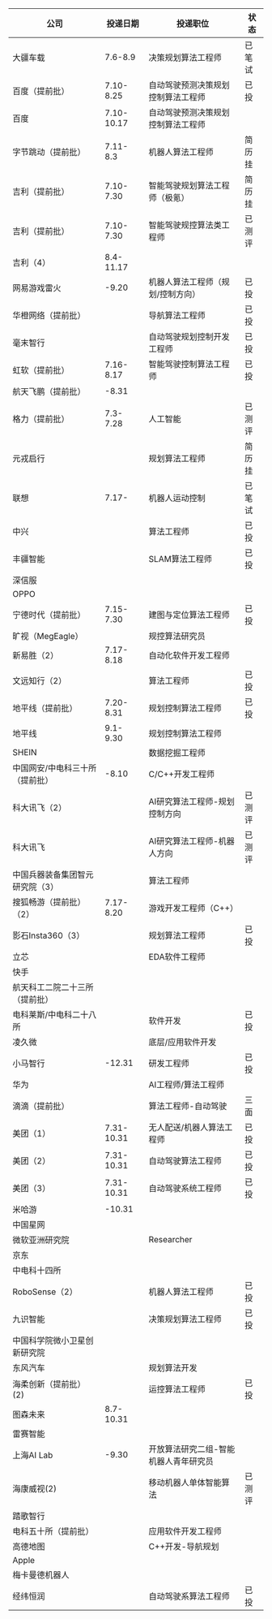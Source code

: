 | 公司                            | 投递日期   | 投递职位                              | 状态   |
| ------------------------------- | ---------- | ------------------------------------- | ------ |
| 大疆车载                        | 7.6-8.9    | 决策规划算法工程师                    | 已笔试 |
| 百度（提前批）                  | 7.10-8.25  | 自动驾驶预测决策规划控制算法工程师    | 已投   |
| 百度                            | 7.10-10.17 | 自动驾驶预测决策规划控制算法工程师    |        |
| 字节跳动（提前批）              | 7.11-8.3   | 机器人算法工程师                      | 简历挂 |
| 吉利（提前批）                  | 7.10-7.30  | 智能驾驶规划算法工程师（极氪）        | 简历挂 |
| 吉利（提前批）                  | 7.10-7.30  | 智能驾驶规控算法类工程师              | 已测评 |
| 吉利（4）                       | 8.4-11.17  |                                       |        |
| 网易游戏雷火                    | -9.20      | 机器人算法工程师（规划/控制方向）     | 已投   |
| 华橙网络（提前批）              |            | 导航算法工程师                        | 已投   |
| 毫末智行                        |            | 自动驾驶规划控制开发工程师            | 已投   |
| 虹软（提前批）                  | 7.16-8.17  | 智能驾驶控制算法工程师                | 已投   |
| 航天飞鹏（提前批）              | -8.31      |                                       |        |
| 格力（提前批）                  | 7.3-7.28   | 人工智能                              | 已测评 |
| 元戎启行                        |            | 规划算法工程师                        | 简历挂 |
| 联想                            | 7.17-      | 机器人运动控制                        | 已笔试 |
| 中兴                            |            | 算法工程师                            | 已投   |
| 丰疆智能                        |            | SLAM算法工程师                        | 已投   |
| 深信服                          |            |                                       |        |
| OPPO                            |            |                                       |        |
| 宁德时代（提前批）              | 7.15-7.30  | 建图与定位算法工程师                  | 已投   |
| 旷视（MegEagle）                |            | 规控算法研究员                        |        |
| 新易胜（2）                     | 7.17-8.18  | 自动化软件开发工程师                  |        |
| 文远知行（2）                   |            | 算法工程师                            | 已投   |
| 地平线（提前批）                | 7.20-8.31  | 规划控制算法工程师                    | 已投   |
| 地平线                          | 9.1-9.30   | 规划控制算法工程师                    |        |
| SHEIN                           |            | 数据挖掘工程师                        |        |
| 中国网安/中电科三十所（提前批） | -8.10      | C/C++开发工程师                       |        |
| 科大讯飞（2）                   |            | AI研究算法工程师-规划控制方向         | 已测评 |
| 科大讯飞                        |            | AI研究算法工程师-机器人方向           | 已测评 |
| 中国兵器装备集团智元研究院（3） |            | 算法工程师                            |        |
| 搜狐畅游（提前批）（2）         | 7.17-8.20  | 游戏开发工程师（C++）                 |        |
| 影石Insta360（3）               |            | 规划算法工程师                        | 已投   |
| 立芯                            |            | EDA软件工程师                         |        |
| 快手                            |            |                                       |        |
| 航天科工二院二十三所（提前批）  |            |                                       |        |
| 电科莱斯/中电科二十八所         |            | 软件开发                              | 已投   |
| 凌久微                          |            | 底层/应用软件开发                     |        |
| 小马智行                        | -12.31     | 研发工程师                            | 已投   |
| 华为                            |            | AI工程师/算法工程师                   |        |
| 滴滴（提前批）                  |            | 算法工程师-自动驾驶                   | 三面   |
| 美团（1）                       | 7.31-10.31 | 无人配送/机器人算法工程师             | 已投   |
| 美团（2）                       | 7.31-10.31 | 自动驾驶算法工程师                    | 已投   |
| 美团（3）                       | 7.31-10.31 | 自动驾驶系统工程师                    | 已投   |
| 米哈游                          | -10.31     |                                       |        |
| 中国星网                        |            |                                       |        |
| 微软亚洲研究院                  |            | Researcher                            |        |
| 京东                            |            |                                       |        |
| 中电科十四所                    |            |                                       |        |
| RoboSense（2）                  |            | 机器人算法工程师                      | 已投   |
| 九识智能                        |            | 决策规划算法工程师                    | 已投   |
| 中国科学院微小卫星创新研究院    |            |                                       |        |
| 东风汽车                        |            | 规划算法开发                          |        |
| 海柔创新（提前批）(2)           |            | 运控算法工程师                        | 已投   |
| 图森未来                        | 8.7-10.31  |                                       |        |
| 雷赛智能                        |            |                                       |        |
| 上海AI Lab                      | -9.30      | 开放算法研究二组-智能机器人青年研究员 |        |
| 海康威视(2)                     |            | 移动机器人单体智能算法                | 已测评 |
| 踏歌智行                        |            |                                       |        |
| 电科五十所（提前批）            |            | 应用软件开发工程师                    |        |
| 高德地图                        |            | C++开发-导航规划                      |        |
| Apple                           |            |                                       |        |
| 梅卡曼德机器人                  |            |                                       |        |
| 经纬恒润                        |            | 自动驾驶系算法工程师                  | 已投   |
